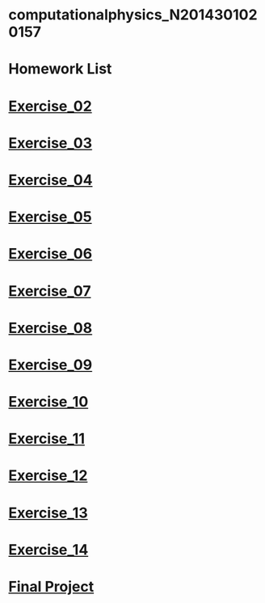 # computationalphysics_N2014301020157
# Homework List
# [Exercise_02]()
# [Exercise_03]()
# [Exercise_04]()
# [Exercise_05]()
# [Exercise_06]()
# [Exercise_07]()
# [Exercise_08]()
# [Exercise_09]()
# [Exercise_10]()
# [Exercise_11]()
# [Exercise_12]()
# [Exercise_13]()
# [Exercise_14]()
# [Final Project]()
